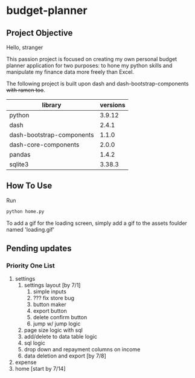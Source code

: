 # budget-planner

## Project Objective

Hello, stranger

This passion project is focused on creating my own personal budget planner application for two purposes: to hone my python skills and manipulate my finance data more freely than Excel.

The following project is built upon dash and dash-bootstrap-components ~~with ramen too~~.

| library                   | versions  |
| ------------------------- |-----------|
| python                    | 3.9.12    |
| dash                      | 2.4.1     |
| dash-bootstrap-components | 1.1.0     |
| dash-core-components      | 2.0.0     |
| pandas                    | 1.4.2     |
| sqlite3                   | 3.38.3    |

## How To Use

Run

```python
python home.py
```

To add a gif for the loading screen, simply add a gif to the assets foulder named 'loading.gif'

## Pending updates

### Priority One List

1. settings
    1. settings layout [by 7/1]
        1. simple inputs
        1. ??? fix store bug
        1. button maker
        1. export button
        1. delete confirm button
        1. jump w/ jump logic
    1. page size logic with sql
    1. add/delete to data table logic
    1. sql logic
    1. drop down and repayment columns on income
    1. data deletion and export  [by 7/8]
1. expense
1. home [start by 7/14]
